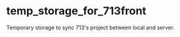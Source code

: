 temp_storage_for_713front
=========================

Temporary storage to sync 713's project between local and server.